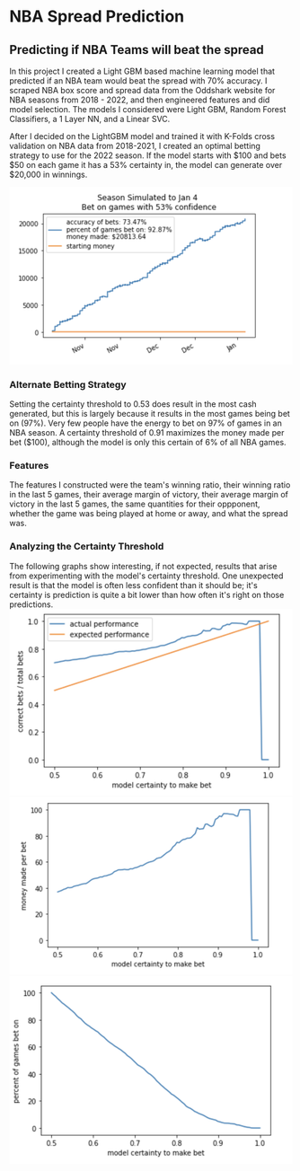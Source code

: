 # NBA Spread Prediction
## Predicting if NBA Teams will beat the spread

In this project I created a Light GBM based machine learning model that predicted if an NBA team would beat the spread with 70% accuracy. I scraped NBA box score and spread data from the Oddshark website for NBA seasons from 2018 - 2022, and then engineered features and did model selection. The models I considered were Light GBM, Random Forest Classifiers, a 1 Layer NN, and a Linear SVC. 

After I decided on the LightGBM model and trained it with K-Folds cross validation on NBA data from 2018-2021, I created an optimal betting strategy to use for the 2022 season. If the model starts with $100 and bets $50 on each game it has a 53% certainty in, the model can generate over $20,000 in winnings.

![image](figures/Season_Simulated_Actual.png)

### Alternate Betting Strategy 
Setting the certainty threshold to 0.53 does result in the most cash generated, but this is largely because it results in the most games being bet on (97%). Very few people have the energy to bet on 97% of games in an NBA season. A certainty threshold of 0.91 maximizes the money made per bet ($100), although the model is only this certain of 6% of all NBA games.

### Features
The features I constructed were the team's winning ratio, their winning ratio in the last 5 games, their average margin of victory, their average margin of victory in the last 5 games, the same quantities for their oppponent, whether the game was being played at home or away, and what the spread was.




### Analyzing the Certainty Threshold
The following graphs show interesting, if not expected, results that arise from experimenting with the model's certainty threshold. One unexpected result is that the model is often less confident than it should be; it's certainty is prediction is quite a bit lower than how often it's right on those predictions.
![image](figures/model_precision.png)
![image](figures/model_money_per_bet.png)
![image](figures/percent_of_games_bet_on.png)
